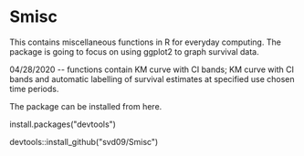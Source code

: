 # Smisc
This contains miscellaneous functions in R for everyday computing. The package is going to focus on using ggplot2 to graph survival data. 

04/28/2020 -- functions contain KM curve with CI bands; KM curve with CI bands and automatic labelling of survival estimates at specified use chosen time periods. 

The package can be installed from here.

install.packages("devtools") 

devtools::install_github("svd09/Smisc")
